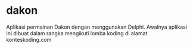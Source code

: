 # dakon
Aplikasi permainan Dakon dengan menggunakan Delphi. Awalnya aplikasi ini dibuat dalam rangka mengikuti lomba koding di alamat konteskoding.com
